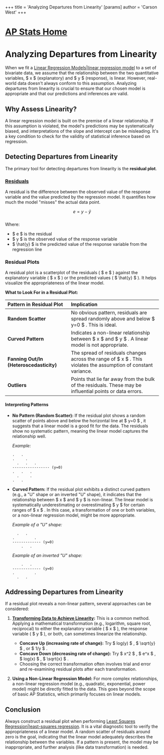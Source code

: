 +++
 title = 'Analyzing Departures from Linearity'
[params]
	author = 'Carson West'
+++
# [AP Stats Home](./../ap-stats-home/)
# Analyzing Departures from Linearity

When we fit a [Linear Regression Models|linear regression model](./../linear-regression-models|linear-regression-model/) to a set of bivariate data, we assume that the relationship between the two quantitative variables,  $ x $  (explanatory) and  $ y $  (response), is linear. However, real-world data doesn't always conform to this assumption. Analyzing departures from linearity is crucial to ensure that our chosen model is appropriate and that our predictions and inferences are valid.

## Why Assess Linearity?

A linear regression model is built on the premise of a linear relationship. If this assumption is violated, the model's predictions may be systematically biased, and interpretations of the slope and intercept can be misleading. It's a key condition to check for the validity of statistical inference based on regression.

## Detecting Departures from Linearity

The primary tool for detecting departures from linearity is the **residual plot**.

### [Residuals](./../residuals/)

A residual is the difference between the observed value of the response variable and the value predicted by the regression model. It quantifies how much the model "misses" the actual data point.

 $$  e = y - \hat{y}
 $$  
Where:
*    $ e $  is the residual
*    $ y $  is the observed value of the response variable
*    $ \hat{y} $  is the predicted value of the response variable from the regression line

### Residual Plots

A residual plot is a scatterplot of the residuals ( $ e $ ) against the explanatory variable ( $ x $ ) or the predicted values ( $ \hat{y} $ ). It helps visualize the appropriateness of the linear model.

**What to Look For in a Residual Plot:**

| Pattern in Residual Plot       | Implication                                                                                                      |
| :----------------------------- | :--------------------------------------------------------------------------------------------------------------- |
| **Random Scatter**             | No obvious pattern, residuals are spread randomly above and below  $ y=0 $ . This is ideal.                          |
| **Curved Pattern**             | Indicates a non-linear relationship between  $ x $  and  $ y $ . A linear model is not appropriate.                      |
| **Fanning Out/In (Heteroscedasticity)** | The spread of residuals changes across the range of  $ x $ . This violates the assumption of constant variance.    |
| **Outliers**                   | Points that lie far away from the bulk of the residuals. These may be influential points or data errors.           |

#### Interpreting Patterns

*   **No Pattern (Random Scatter):** If the residual plot shows a random scatter of points above and below the horizontal line at  $ y=0 $ , it suggests that a linear model is a good fit for the data. The residuals show no systematic pattern, meaning the linear model captures the relationship well.

    *Example:*
    ```
    .   .
    .     .
      .   .   .
    ----------------- (y=0)
    .   .   .
      .     .
    .   .
    ```

*   **Curved Pattern:** If the residual plot exhibits a distinct curved pattern (e.g., a "U" shape or an inverted "U" shape), it indicates that the relationship between  $ x $  and  $ y $  is non-linear. The linear model is systematically underestimating or overestimating  $ y $  for certain ranges of  $ x $ . In this case, a transformation of one or both variables, or a non-linear regression model, might be more appropriate.

    *Example of a "U" shape:*
    ```
      .   .
    .         .
    ------------- (y=0)
        .   .
    ```
    *Example of an inverted "U" shape:*
    ```
        .   .
    ------------- (y=0)
    .         .
      .   .
    ```

## Addressing Departures from Linearity

If a residual plot reveals a non-linear pattern, several approaches can be considered:

1.  **[Transforming Data to Achieve Linearity](./../transforming-data-to-achieve-linearity/):** This is a common method. Applying a mathematical transformation (e.g., logarithm, square root, reciprocal) to either the explanatory variable ( $ x $ ), the response variable ( $ y $ ), or both, can sometimes linearize the relationship.
    *   **Concave Up (increasing rate of change):** Try  $ log(y) $ ,  $ \sqrt{y} $ , or  $ 1/y $ .
    *   **Concave Down (decreasing rate of change):** Try  $ x^2 $ ,  $ e^x $ ,  $ log(x) $ ,  $ \sqrt{x} $ .
    *   Choosing the correct transformation often involves trial and error and re-examining residual plots after each transformation.

2.  **Using a Non-Linear Regression Model:** For more complex relationships, a non-linear regression model (e.g., quadratic, exponential, power model) might be directly fitted to the data. This goes beyond the scope of basic AP Statistics, which primarily focuses on linear models.

## Conclusion

Always construct a residual plot when performing [Least Squares Regression|least-squares regression](./../least-squares-regression|least-squares-regression/). It is a vital diagnostic tool to verify the appropriateness of a linear model. A random scatter of residuals around zero is the goal, indicating that the linear model adequately describes the relationship between the variables. If a pattern is present, the model may be inappropriate, and further analysis (like data transformation) is needed.